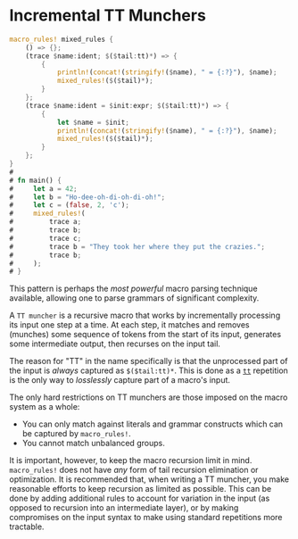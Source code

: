 # Incremental TT Munchers

```rust
macro_rules! mixed_rules {
    () => {};
    (trace $name:ident; $($tail:tt)*) => {
        {
            println!(concat!(stringify!($name), " = {:?}"), $name);
            mixed_rules!($($tail)*);
        }
    };
    (trace $name:ident = $init:expr; $($tail:tt)*) => {
        {
            let $name = $init;
            println!(concat!(stringify!($name), " = {:?}"), $name);
            mixed_rules!($($tail)*);
        }
    };
}
# 
# fn main() {
#     let a = 42;
#     let b = "Ho-dee-oh-di-oh-di-oh!";
#     let c = (false, 2, 'c');
#     mixed_rules!(
#         trace a;
#         trace b;
#         trace c;
#         trace b = "They took her where they put the crazies.";
#         trace b;
#     );
# }
```

This pattern is perhaps the *most powerful* macro parsing technique available, allowing one to parse
grammars of significant complexity.

A `TT muncher` is a recursive macro that works by incrementally processing its input one step at a
time. At each step, it matches and removes (munches) some sequence of tokens from the start of its
input, generates some intermediate output, then recurses on the input tail.

The reason for "TT" in the name specifically is that the unprocessed part of the input is *always*
captured as `$($tail:tt)*`. This is done as a [`tt`] repetition is the only way to *losslessly*
capture part of a macro's input.

The only hard restrictions on TT munchers are those imposed on the macro system as a whole:

* You can only match against literals and grammar constructs which can be captured by `macro_rules!`.
* You cannot match unbalanced groups.

It is important, however, to keep the macro recursion limit in mind. `macro_rules!` does not have
*any* form of tail recursion elimination or optimization. It is recommended that, when writing a TT
muncher, you make reasonable efforts to keep recursion as limited as possible. This can be done by
adding additional rules to account for variation in the input (as opposed to recursion into an
intermediate layer), or by making compromises on the input syntax to make using standard repetitions
more tractable.

[`tt`]:./fragment-specifiers.html#tt
